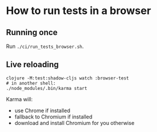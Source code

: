 # How to run tests in a browser

## Running once
Run `./ci/run_tests_browser.sh`.

## Live reloading
```
clojure -M:test:shadow-cljs watch :browser-test
# in another shell:
./node_modules/.bin/karma start
```

Karma will:
- use Chrome if installed
- fallback to Chromium if installed
- download and install Chromium for you otherwise
